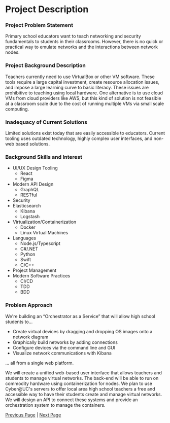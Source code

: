 # Project Description

### Project Problem Statement

Primary school educators want to teach networking and security fundamentals to students in their classrooms. However, there is no quick or practical way to emulate networks and the interactions between network nodes.

### Project Background Description

Teachers currently need to use VirtualBox or other VM software. These tools require a large capital investment, create resource allocation issues, and impose a large learning curve to basic literacy. These issues are prohibitive to teaching using local hardware. One alternative is to use cloud VMs from cloud providers like AWS, but this kind of solution is not feasible at a classroom scale due to the cost of running multiple VMs via small scale computing. 

### Inadequacy of Current Solutions

Limited solutions exist today that are easily accessible to educators. Current tooling uses outdated technology, highly complex user interfaces, and non-web based solutions.

### Background Skills and Interest

- UI/UX Design Tooling
  - React
  - Figma
- Modern API Design
  - GraphQL 
  - RESTful
- Security
- Elasticsearch
  - Kibana
  - Logstash
- Virtualization/Containerization
  - Docker
  - Linux Virtual Machines
- Languages
  - Node.js/Typescript
  - C#/.NET
  - Python
  - Swift
  - C/C++
- Project Management
- Modern Software Practices
  - CI/CD
  - TDD
  - BDD

### Problem Approach

We're building an “Orchestrator as a Service” that will allow high school students to… 

- Create virtual devices by dragging and dropping OS images onto a network diagram
- Graphically build networks by adding connections
- Configure devices via the command line and GUI 
- Visualize network communications with Kibana

… all from a single web platform.

We will create a unified web-based user interface that allows teachers and students to manage virtual networks. The back-end will be able to run on commodity hardware using containerization for nodes. We plan to use Cyber@UC's servers to offer local area high school teachers a free and accessible way to have their students create and manage virtual networks. We will design an API to connect these systems and provide an orchestration system to manage the containers.


[Previous Page](01-project-abstract.md) | [Next Page](03-user-stories-and-design-diagrams.md)
